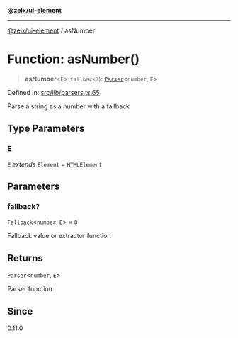 [**@zeix/ui-element**](../README.md)

***

[@zeix/ui-element](../globals.md) / asNumber

# Function: asNumber()

> **asNumber**\<`E`\>(`fallback?`): [`Parser`](../type-aliases/Parser.md)\<`number`, `E`\>

Defined in: [src/lib/parsers.ts:65](https://github.com/zeixcom/ui-element/blob/bee447e049cdd5cefc5eb0bcaa9adbe956d6b5a4/src/lib/parsers.ts#L65)

Parse a string as a number with a fallback

## Type Parameters

### E

`E` *extends* `Element` = `HTMLElement`

## Parameters

### fallback?

[`Fallback`](../type-aliases/Fallback.md)\<`number`, `E`\> = `0`

Fallback value or extractor function

## Returns

[`Parser`](../type-aliases/Parser.md)\<`number`, `E`\>

Parser function

## Since

0.11.0
